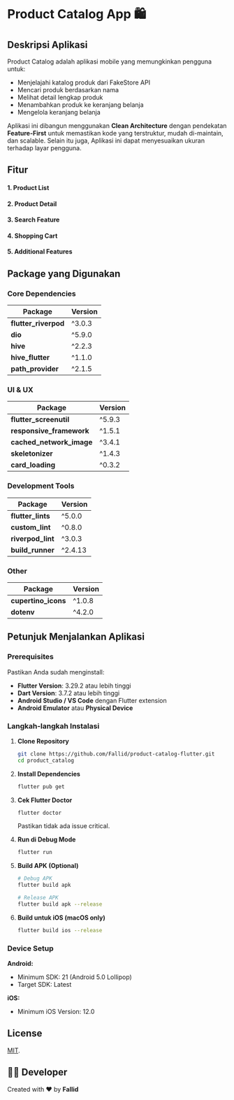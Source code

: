 # Product Catalog App 🛍️
## Deskripsi Aplikasi

Product Catalog adalah aplikasi mobile yang memungkinkan pengguna untuk:
- Menjelajahi katalog produk dari FakeStore API
- Mencari produk berdasarkan nama
- Melihat detail lengkap produk
- Menambahkan produk ke keranjang belanja
- Mengelola keranjang belanja 

Aplikasi ini dibangun menggunakan **Clean Architecture** dengan pendekatan **Feature-First** untuk memastikan kode yang terstruktur, mudah di-maintain, dan scalable. Selain itu juga, Aplikasi ini dapat menyesuaikan ukuran terhadap layar pengguna.

## Fitur

#### 1. **Product List**

#### 2. **Product Detail**

#### 3. **Search Feature**

#### 4. **Shopping Cart**

#### 5. **Additional Features**

## Package yang Digunakan

### Core Dependencies
| Package | Version |
|---------|---------|
| **flutter_riverpod** | ^3.0.3 | 
| **dio** | ^5.9.0 | 
| **hive** | ^2.2.3 | 
| **hive_flutter** | ^1.1.0 | 
| **path_provider** | ^2.1.5 | 

### UI & UX
| Package | Version | 
|---------|---------|
| **flutter_screenutil** | ^5.9.3 | 
| **responsive_framework** | ^1.5.1 | 
| **cached_network_image** | ^3.4.1 | 
| **skeletonizer** | ^1.4.3 | 
| **card_loading** | ^0.3.2 | 

### Development Tools
| Package | Version | 
|---------|---------|
| **flutter_lints** | ^5.0.0 | 
| **custom_lint** | ^0.8.0 | 
| **riverpod_lint** | ^3.0.3 | 
| **build_runner** | ^2.4.13 | 

### Other
| Package | Version | 
|---------|---------|
| **cupertino_icons** | ^1.0.8 | 
| **dotenv** | ^4.2.0 | 


## Petunjuk Menjalankan Aplikasi

### Prerequisites
Pastikan Anda sudah menginstall:
- **Flutter Version**: 3.29.2 atau lebih tinggi
- **Dart Version**: 3.7.2 atau lebih tinggi
- **Android Studio / VS Code** dengan Flutter extension
- **Android Emulator** atau **Physical Device**

### Langkah-langkah Instalasi

1. **Clone Repository**
   ```bash
   git clone https://github.com/Fallid/product-catalog-flutter.git
   cd product_catalog
   ```

2. **Install Dependencies**
   ```bash
   flutter pub get
   ```

3. **Cek Flutter Doctor**
   ```bash
   flutter doctor
   ```
   Pastikan tidak ada issue critical.

4. **Run di Debug Mode**
   ```bash
   flutter run
   ```

5. **Build APK (Optional)**
   ```bash
   # Debug APK
   flutter build apk
   
   # Release APK
   flutter build apk --release
   ```

6. **Build untuk iOS (macOS only)**
   ```bash
   flutter build ios --release
   ```

### Device Setup

**Android:**
- Minimum SDK: 21 (Android 5.0 Lollipop)
- Target SDK: Latest

**iOS:**
- Minimum iOS Version: 12.0

## License
[MIT](./LICENSE).

## 👨‍💻 Developer

Created with ❤️ by **Fallid**


